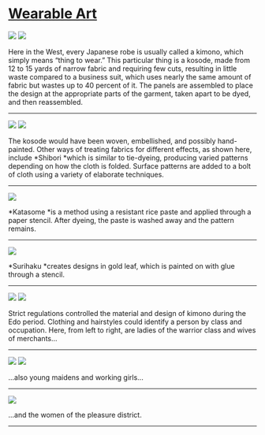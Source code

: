# [Wearable Art](http://artstories.artsmia.org/#/stories/3165)

![](http://cdn.dx.artsmia.org/thumbs/tn_150416_mia328_001866.jpg)
![](http://cdn.dx.artsmia.org/thumbs/tn_150416_mia328_001869.jpg)

Here in the West, every Japanese robe is usually called a kimono, which simply means “thing to wear.” This particular thing is a kosode, made from 12 to 15 yards of narrow fabric and requiring few cuts, resulting in little waste compared to a business suit, which uses nearly the same amount of fabric but wastes up to 40 percent of it. The panels are assembled to place the design at the appropriate parts of the garment, taken apart to be dyed, and then reassembled.

---

![](http://cdn.dx.artsmia.org/thumbs/tn_ext_201507280026.jpg)
![](http://cdn.dx.artsmia.org/thumbs/tn_ext_201507280025.jpg)

The kosode would have been woven, embellished, and possibly hand-painted. Other ways of treating fabrics for different effects, as shown here, include *Shibori *which is similar to tie-dyeing, producing varied patterns depending on how the cloth is folded. Surface patterns are added to a bolt of cloth using a variety of elaborate techniques.

---

![](http://cdn.dx.artsmia.org/thumbs/tn_ext_201507280024.jpg)

*Katasome *is a method using a resistant rice paste and applied through a paper stencil. After dyeing, the paste is washed away and the pattern remains. 

---

![](http://cdn.dx.artsmia.org/thumbs/tn_ext_201507280028.jpg)

*Surihaku *creates designs in gold leaf, which is painted on with glue through a stencil. 

---

![](http://cdn.dx.artsmia.org/thumbs/tn_clark_2001014el_01.jpg)
![](http://cdn.dx.artsmia.org/thumbs/tn_clark_2001014dl_01.jpg)

Strict regulations controlled the material and design of kimono during the Edo period. Clothing and hairstyles could identify a person by class and occupation. Here, from left to right, are ladies of the warrior class and wives of merchants... 

---

![](http://cdn.dx.artsmia.org/thumbs/tn_clark_2001014cl_01.jpg)
![](http://cdn.dx.artsmia.org/thumbs/tn_clark_2001014bl_01.jpg)

...also young maidens and working girls... 

---

![](http://cdn.dx.artsmia.org/thumbs/tn_clark_2001014al_01.jpg)

...and the women of the pleasure district.

---
